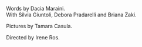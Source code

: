 Words by Dacia Maraini.  
With Silvia Giuntoli, Debora Pradarelli and Briana Zaki.  
  
Pictures by Tamara Casula.  
  
Directed by Irene Ros.